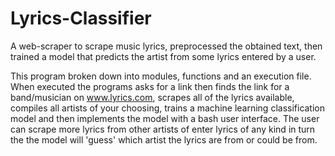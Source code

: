 # Lyrics-Classifier

A web-scraper to scrape music lyrics, preprocessed the obtained text, then trained a model that predicts the artist from some lyrics entered by a user.

This program broken down into modules, functions and an execution file. When executed the programs asks for a link then finds the link for a band/musician on www.lyrics.com, scrapes all of the lyrics available, compiles all artists of your choosing, trains a machine learning classification model and then implements the model with a bash user interface. The user can scrape more lyrics from other artists of enter lyrics of any kind in turn the the model will 'guess' which artist the lyrics are from or could be from.

